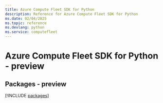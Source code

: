 ```yaml
---
title: Azure Compute Fleet SDK for Python
description: Reference for Azure Compute Fleet SDK for Python
ms.date: 02/04/2025
ms.topic: reference
ms.devlang: python
ms.service: computefleet
---
```

# Azure Compute Fleet SDK for Python - preview
## Packages - preview
[!INCLUDE [packages](compute-fleet-index.md)]